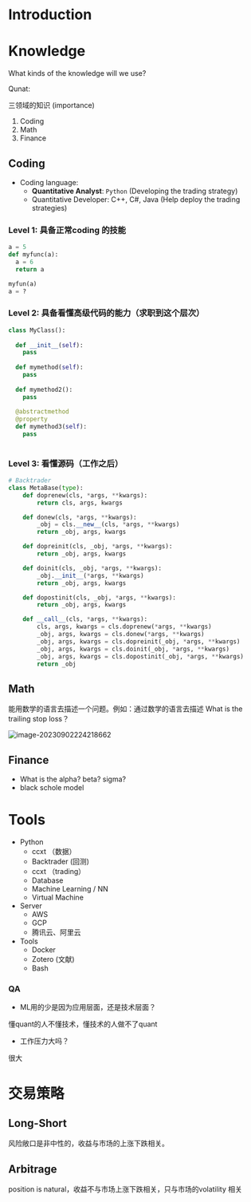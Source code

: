 # Introduction

# Knowledge

What kinds of the knowledge will we use?

Qunat:

三领域的知识 (importance)

1. Coding
2. Math
3. Finance

## Coding

* Coding language: 
  * **Quantitative Analyst**: `Python` (Developing the trading strategy)
  * Quantitative Developer: C++, C#, Java (Help deploy the trading strategies)

### Level 1: 具备正常coding 的技能

```python
a = 5
def myfunc(a):
  a = 6
  return a

myfun(a)
a = ?
```

### Level 2:  具备看懂高级代码的能力（求职到这个层次）

```python
class MyClass():
  
  def __init__(self):
    pass
  
  def mymethod(self):
    pass
  
  def mymethod2():
    pass
  
  @abstractmethod
  @property
  def mymethod3(self):
    pass
 
```

### Level 3: 看懂源码（工作之后）

```python
# Backtrader
class MetaBase(type):
    def doprenew(cls, *args, **kwargs):
        return cls, args, kwargs

    def donew(cls, *args, **kwargs):
        _obj = cls.__new__(cls, *args, **kwargs)
        return _obj, args, kwargs

    def dopreinit(cls, _obj, *args, **kwargs):
        return _obj, args, kwargs

    def doinit(cls, _obj, *args, **kwargs):
        _obj.__init__(*args, **kwargs)
        return _obj, args, kwargs

    def dopostinit(cls, _obj, *args, **kwargs):
        return _obj, args, kwargs

    def __call__(cls, *args, **kwargs):
        cls, args, kwargs = cls.doprenew(*args, **kwargs)
        _obj, args, kwargs = cls.donew(*args, **kwargs)
        _obj, args, kwargs = cls.dopreinit(_obj, *args, **kwargs)
        _obj, args, kwargs = cls.doinit(_obj, *args, **kwargs)
        _obj, args, kwargs = cls.dopostinit(_obj, *args, **kwargs)
        return _obj

```

## Math

能用数学的语言去描述一个问题。例如：通过数学的语言去描述 What is the trailing stop loss？

![image-20230902224218662](./assets/image-20230902224218662.png)

## Finance

* What is the alpha? beta? sigma?
* black schole model

# Tools

* Python
  * ccxt （数据）
  * Backtrader (回测)
  * ccxt （trading）
  * Database
  * Machine Learning / NN
  * Virtual Machine
* Server
  * AWS
  * GCP
  * 腾讯云、阿里云
* Tools
  * Docker
  * Zotero (文献)
  * Bash

### QA

* ML用的少是因为应用层面，还是技术层面？

懂quant的人不懂技术，懂技术的人做不了quant



* 工作压力大吗？

很大

# 交易策略

## Long-Short

风险敞口是非中性的，收益与市场的上涨下跌相关。

## Arbitrage

position is natural，收益不与市场上涨下跌相关，只与市场的volatility 相关



